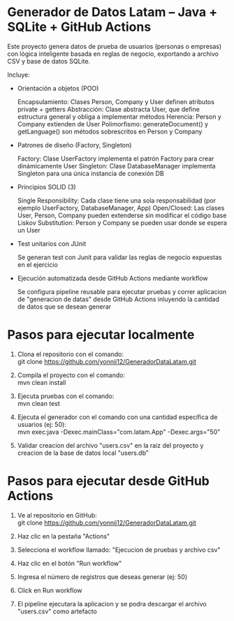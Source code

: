# Generador de Datos Latam – Java + SQLite + GitHub Actions

Este proyecto genera datos de prueba de usuarios (personas o empresas) con lógica inteligente basada en reglas de negocio, exportando a archivo CSV y base de datos SQLite.


Incluye:

- Orientación a objetos (POO)
  
    Encapsulamiento: Clases Person, Company y User definen atributos private + getters
    Abstracción: Clase abstracta User, que define estructura general y obliga a implementar métodos
    Herencia: Person y Company extienden de User
    Polimorfismo: generateDocument() y getLanguage() son métodos sobrescritos en Person y Company
  
- Patrones de diseño (Factory, Singleton)

    Factory: Clase UserFactory implementa el patrón Factory para crear dinámicamente User
    Singleton: Clase DatabaseManager implementa Singleton para una única instancia de conexión DB

- Principios SOLID (3)

    Single Responsibility: Cada clase tiene una sola responsabilidad (por ejemplo UserFactory, DatabaseManager, App)
    Open/Closed: Las clases User, Person, Company pueden extenderse sin modificar el código base
    Liskov Substitution: Person y Company se pueden usar donde se espera un User

- Test unitarios con JUnit

    Se generan test con Junit para validar las reglas de negocio expuestas en el ejercicio

- Ejecución automatizada desde GitHub Actions mediante workflow

    Se configura pipeline reusable para ejecutar pruebas y correr aplicacion de "generacion de datas" desde GitHub Actions inluyendo la cantidad de datos que se desean generar
  

# Pasos para ejecutar localmente

1. Clona el repositorio con el comando: <br>
git clone https://github.com/yonnii12/GeneradorDataLatam.git

2. Compila el proyecto con el comando: <br>
mvn clean install

3. Ejecuta pruebas con el comando: <br>
mvn clean test

4. Ejecuta el generador con el comando con una cantidad específica de usuarios (ej: 50): <br>
mvn exec:java -Dexec.mainClass="com.latam.App" -Dexec.args="50"

5. Validar creacion del archivo "users.csv" en la raiz del proyecto y creacion de la base de datos local "users.db"

# Pasos para ejecutar desde GitHub Actions

1. Ve al repositorio en GitHub: <br>
git clone https://github.com/yonnii12/GeneradorDataLatam.git

2. Haz clic en la pestaña "Actions"

3. Selecciona el workflow llamado: "Ejecucion de pruebas y archivo csv"

4. Haz clic en el botón "Run workflow"

5. Ingresa el número de registros que deseas generar (ej: 50)

6. Click en Run workflow

7. El pipeline ejecutara la aplicacion y se podra descargar el archivo "users.csv" como artefacto


  
